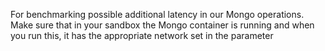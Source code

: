 For benchmarking possible additional latency in our Mongo operations.
Make sure that in your sandbox the Mongo container is running and when you run this, it has the appropriate network set in the parameter
